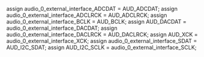 assign audio_0_external_interface_ADCDAT   = AUD_ADCDAT;
assign audio_0_external_interface_ADCLRCK  = AUD_ADCLRCK;
assign audio_0_external_interface_BCLK     = AUD_BCLK;
assign AUD_DACDAT                          = audio_0_external_interface_DACDAT;
assign audio_0_external_interface_DACLRCK  = AUD_DACLRCK;
assign AUD_XCK                             = audio_0_external_interface_XCK;
assign audio_0_external_interface_SDAT     = AUD_I2C_SDAT;
assign AUD_I2C_SCLK                        = audio_0_external_interface_SCLK;
